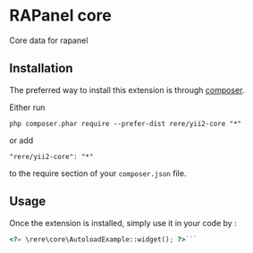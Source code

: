 RAPanel core
============
Core data for rapanel

Installation
------------

The preferred way to install this extension is through [composer](http://getcomposer.org/download/).

Either run

```
php composer.phar require --prefer-dist rere/yii2-core "*"
```

or add

```
"rere/yii2-core": "*"
```

to the require section of your `composer.json` file.


Usage
-----

Once the extension is installed, simply use it in your code by  :

```php
<?= \rere\core\AutoloadExample::widget(); ?>```